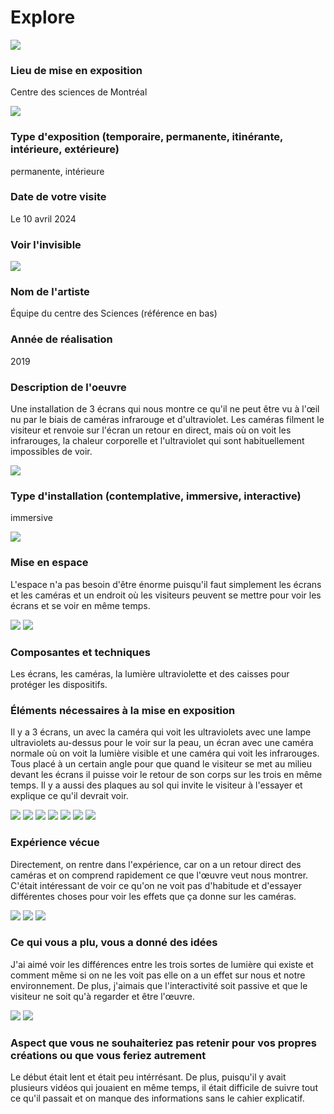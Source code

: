 # Explore

![](https://github.com/sandrinejeann/H24_V11_inspirations_JEAN/blob/main/JEREMY_SHAW_phase_shifting_index/media/photo_shaw/Titre_oeuvre.png)
 
### Lieu de mise en exposition
Centre des sciences de Montréal

![](https://github.com/sandrinejeann/H24_V11_inspirations_JEAN/blob/main/JEREMY_SHAW_phase_shifting_index/media/photo_shaw/lieu.png)
 
### Type d'exposition (temporaire, permanente, itinérante, intérieure, extérieure)
permanente, intérieure
 
### Date de votre visite
Le 10 avril 2024
 
### Voir l'invisible

![](https://github.com/sandrinejeann/H24_V11_inspirations_JEAN/blob/main/JEREMY_SHAW_phase_shifting_index/media/photo_shaw/titre_oeuvre%20(2).png)
 
### Nom de l'artiste
Équipe du centre des Sciences (référence en bas)
![]()
 
### Année de réalisation
2019
 
### Description de l'oeuvre
Une installation de 3 écrans qui nous montre ce qu'il ne peut être vu à l'œil nu par le biais de caméras infrarouge et d'ultraviolet. Les caméras filment le visiteur et renvoie sur l'écran un retour en direct, mais où on voit les infrarouges, la chaleur corporelle et l'ultraviolet qui sont habituellement impossibles de voir.

![](https://github.com/sandrinejeann/H24_V11_inspirations_JEAN/blob/main/JEREMY_SHAW_phase_shifting_index/media/photo_shaw/cartel_01.png)

 
### Type d'installation (contemplative, immersive, interactive)
immersive 

![](https://github.com/sandrinejeann/H24_V11_inspirations_JEAN/blob/main/JEREMY_SHAW_phase_shifting_index/media/photo_shaw/Installation_06.png)
 
### Mise en espace
L'espace n'a pas besoin d'être énorme puisqu'il faut simplement les écrans et les caméras et un endroit où les visiteurs peuvent se mettre pour voir les écrans et se voir en même temps.

![](https://github.com/sandrinejeann/H24_V11_inspirations_JEAN/blob/main/JEREMY_SHAW_phase_shifting_index/media/photo_shaw/Installation_06.png)
![](https://github.com/sandrinejeann/H24_V11_inspirations_JEAN/blob/main/JEREMY_SHAW_phase_shifting_index/media/photo_shaw/salle01.png)
 
### Composantes et techniques
Les écrans, les caméras, la lumière ultraviolette et des caisses pour protéger les dispositifs.
 
### Éléments nécessaires à la mise en exposition
Il y a 3 écrans, un avec la caméra qui voit les ultraviolets avec une lampe ultraviolets au-dessus pour le voir sur la peau, un écran avec une caméra normale où on voit la lumière visible et une caméra qui voit les infrarouges. Tous placé à un certain angle pour que quand le visiteur se met au milieu devant les écrans il puisse voir le retour de son corps sur les trois en même temps. Il y a aussi des plaques au sol qui invite le visiteur à l'essayer et explique ce qu'il devrait voir.

![](https://github.com/sandrinejeann/H24_V11_inspirations_JEAN/blob/main/JEREMY_SHAW_phase_shifting_index/media/photo_shaw/Instalation_01.png)
![](https://github.com/sandrinejeann/H24_V11_inspirations_JEAN/blob/main/JEREMY_SHAW_phase_shifting_index/media/photo_shaw/Instalation_02.png)
![](https://github.com/sandrinejeann/H24_V11_inspirations_JEAN/blob/main/JEREMY_SHAW_phase_shifting_index/media/photo_shaw/Instalation_03.png)
![](https://github.com/sandrinejeann/H24_V11_inspirations_JEAN/blob/main/JEREMY_SHAW_phase_shifting_index/media/photo_shaw/Instalation_04.png)
![](https://github.com/sandrinejeann/H24_V11_inspirations_JEAN/blob/main/JEREMY_SHAW_phase_shifting_index/media/photo_shaw/Instalation_05.png)
![](https://github.com/sandrinejeann/H24_V11_inspirations_JEAN/blob/main/JEREMY_SHAW_phase_shifting_index/media/photo_shaw/Installation_07.png)
![](https://github.com/sandrinejeann/H24_V11_inspirations_JEAN/blob/main/JEREMY_SHAW_phase_shifting_index/media/photo_shaw/Installation_08.png)
 
### Expérience vécue
Directement, on rentre dans l'expérience, car on a un retour direct des caméras et on comprend rapidement ce que l'œuvre veut nous montrer. C'était intéressant de voir ce qu'on ne voit pas d'habitude et d'essayer différentes choses pour voir les effets que ça donne sur les caméras.

![](https://github.com/sandrinejeann/H24_V11_inspirations_JEAN/blob/main/JEREMY_SHAW_phase_shifting_index/media/photo_shaw/%20Distortion02.png)
![](https://github.com/sandrinejeann/H24_V11_inspirations_JEAN/blob/main/JEREMY_SHAW_phase_shifting_index/media/photo_shaw/Distortion01.png)
![](https://github.com/sandrinejeann/H24_V11_inspirations_JEAN/blob/main/JEREMY_SHAW_phase_shifting_index/media/photo_shaw/Distortion03.png)
 
### Ce qui vous a plu, vous a donné des idées
J'ai aimé voir les différences entre les trois sortes de lumière qui existe et comment même si on ne les voit pas elle on a un effet sur nous et notre environnement. De plus, j'aimais que l'interactivité soit passive et que le visiteur ne soit qu'à regarder et être l'œuvre.

![](https://github.com/sandrinejeann/H24_V11_inspirations_JEAN/blob/main/JEREMY_SHAW_phase_shifting_index/media/photo_shaw/Instalation_02.png)
![](https://github.com/sandrinejeann/H24_V11_inspirations_JEAN/blob/main/JEREMY_SHAW_phase_shifting_index/media/photo_shaw/Oeuvre6_01.png)
 
### Aspect que vous ne souhaiteriez pas retenir pour vos propres créations ou que vous feriez autrement
Le début était lent et était peu intérrésant. De plus, puisqu'il y avait plusieurs vidéos qui jouaient en même temps, il était difficile de suivre tout ce qu'il passait et on manque des informations sans le cahier explicatif.


